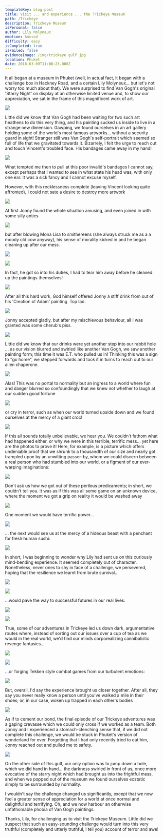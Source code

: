 ```yaml
---
templateKey: blog-post
title: Visit ... and experience ... the Trickeye Museum
path: /Trickeye
description: Trickeye Museum
isPersonal: false
author: Lily Molyneux
emotion: Amused
difficulty: easy
isCompleted: true
isFailed: false
evidenceImage: /img/trickeye gulf.jpg
location: Phuket
date: 2018-03-09T11:08:23.000Z
---
```

It all began at a museum in Phuket (well, in actual fact, it began with a challenge box in Hackney Road, and a certain Lily Molyneux... but let's not worry too much about that). We were surprised to find Van Gogh's original 'Starry Night' on display at an otherwise limited venue and, to show our appreciation, we sat in the frame of this magnificent work of art.

![](http://bit.ly/2IfrvBc)

Little did we know that Van Gogh had been waiting for two such art heathens to do this very thing, and his painting sucked us inside to live in a strange new dimension. Gawping, we found ourselves in an art gallery holding some of the world's most famous artworks... without a security guard in sight! Stranger still was Van Gogh's self-portrait which seemed so full of life that we gravitated towards it. Bizarrely, I felt the urge to reach out and touch Vincent's troubled face. His bandages came away in my hand!

![](http://bit.ly/2tvRAID)

What tempted me then to pull at this poor invalid's bandages I cannot say, except perhaps that I wanted to see in what state his head was, with only one ear. It was a sick fancy and I cannot excuse myself.

However, with this recklessness complete (leaving Vincent looking quite affronted), I could not sate a desire to destroy more artwork

![](http://bit.ly/2oIbhIw)

At first Jonny found the whole situation amusing, and even joined in with some silly antics

![](http://bit.ly/2tjIUoE)

but after blowing Mona Lisa to smithereens (she always struck me as a a moody old cow anyway), his sense of morality kicked in and he began cleaning up after our mess.

![](http://bit.ly/2Fm5ORS)

![](http://bit.ly/2HlOKYZ)

In fact, he got so into his duties, I had to tear him away before he cleaned up the paintings themselves!

![](http://bit.ly/2oW8XxC)

After all this hard work, God himself offered Jonny a stiff drink from out of his 'Creation of Adam' painting. Top lad. 

![](http://bit.ly/2p27NQB)

Jonny accepted gladly, but after my mischievous behaviour, all I was granted was some cherub's piss.

![](http://bit.ly/2oYhsIo)

Little did we know that our drinks were yet another step into our rabbit hole ... as our vision blurred and swirled like another Van Gogh, we saw another painting form; this time it was E.T. who pulled us in! Thinking this was a sign to "go home", we stepped forwards and took it in turns to reach out to our alien chaperone.

![](http://bit.ly/2tunnJX)

Alas! This was no portal to normality but an ingress to a world where fun and danger blurred so confoundingly that we knew not whether to laugh at our sudden good fortune

![](http://bit.ly/2FscVUW)

or cry in terror, such as when our world turned upside down and we found ourselves at the mercy of a giant croc!

![](http://bit.ly/2tqbxR2)

If this all sounds totally unbelievable, we hear you. We couldn't fathom what had happened either, or why we were in this terrible, terrific mess... yet here are the photos to prove it! Here, for example, is a picture which offers undeniable proof that we shrunk to a thousandth of our size and nearly got trampled upon by an unwitting passer-by, whom we could discern between a real person who had stumbled into our world, or a figment of our ever-warping imaginations:

![](http://bit.ly/2G9j6P0)

Don't ask us how we got out of these perilous predicaments; in short, we couldn't tell you. It was as if this was all some game on an unknown device, where the moment we got a grip on reality it would be washed away

![](http://bit.ly/2oVW2vK)

One moment we would have terrific power...

![](http://bit.ly/2FBgEmu)

... the next would see us at the mercy of a hideous beast with a penchant for fresh human sushi:

![](http://bit.ly/2G8dNPE)

In short, I was beginning to wonder why Lily had sent us on this curiously mind-bending experience. It seemed completely out of character. Nonetheless, never ones to shy in face of a challenge, we persevered, hoping that the resilience we learnt from brute survival...

![](http://bit.ly/2G8fvAy)

![](http://bit.ly/2Hg7mcL)

...would pave the way to successful futures in our real lives:

![](http://bit.ly/2G9477D)

![](http://bit.ly/2oWEfV1)

True, some of our adventures in Trickeye led us down dark, argumentative routes where, instead of sorting out our issues over a cup of tea as we would in the real world, we'd find our minds corporealizing cannibalistic revenge fantasies...

![](http://bit.ly/2FBWwRk)

![](http://bit.ly/2FD99eJ)

...or forging Tekken style combat games from our turbulent emotions:

![](http://bit.ly/2Iey0E0)

But, overall, I'd say the experience brought us closer together. After all, they say you never really know a person until you've walked a mile in their shoes; or, in our case, woken up trapped in each other's bodies

![](http://bit.ly/2G9YupT)

As if to cement our bond, the final episode of our Trickeye adventures was a gaping crevasse which we could only cross if we worked as a team. Both Jonny and I experienced a stomach-clenching sense that, if we did not complete this challenge, we would be stuck in Phuket's version of wonderland for ever. Forgetting that I had only recently tried to eat him, Jonny reached out and pulled me to safety.

![](http://bit.ly/2Hj3acc)

On the other side of this gulf, our only option was to jump down a hole, which we did hand in hand... the darkness swirled in front of us, once more evocative of the starry night which had brought us into the frightful mess, and when we popped out of the museum we found ourselves ecstatic simply to be surrounded by normality.

I wouldn't say the challenge changed us significantly, except that we now feel a greater sense of appreciation for a world at once normal and delightful and terrifying. Oh, and we now harbour an otherwise unfathomable phobia of Van Gogh paintings.

Thanks, Lily, for challenging us to visit the Trickeye Museum. Little did we suspect that such an easy-sounding challenge would turn into this very truthful (completely and utterly truthful, I tell you) account of terror and awe!
